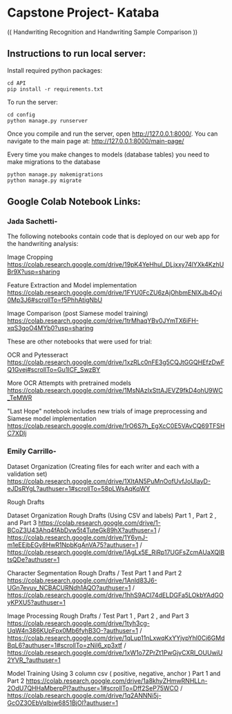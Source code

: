# Capstone Project- Kataba
(( Handwriting Recognition and Handwriting Sample Comparison ))

## Instructions to run local server:

Install required python packages:
```
cd API
pip install -r requirements.txt
```

To run the server:
```
cd config
python manage.py runserver
```

Once you compile and run the server, open http://127.0.0.1:8000/.
You can navigate to the main page at: http://127.0.0.1:8000/main-page/

Every time you make changes to models (database tables) you need to make migrations to the database
```
python manage.py makemigrations
python manage.py migrate
```


## Google Colab Notebook Links: 

### Jada Sachetti- 
The following notebooks contain code that is deployed on our web app for the handwriting analysis:

Image Cropping https://colab.research.google.com/drive/19pK4YeHhuI_DLjxxy74lYXk4KzhUBr9X?usp=sharing

Feature Extraction and Model implementation https://colab.research.google.com/drive/1FYU0FcZU6zAjOhbmENlXJb4Oyi0Mp3J6#scrollTo=f5PhhAtigNbU

Image Comparison (post Siamese model training) https://colab.research.google.com/drive/1trMhaqYBv0JYmTX6iFH-xqS3goO4MYb0?usp=sharing


These are other notebooks that were used for trial:

OCR and Pytesseract https://colab.research.google.com/drive/1xzRLc0nFE3g5CQJtGGQHEfzDwFQ1Gvej#scrollTo=Gu1ICF_SwzBY

More OCR Attempts with pretrained models https://colab.research.google.com/drive/1MsNAzIxSttAJEVZ9fkD4ohU9WC_TeMWR

"Last Hope" notebook includes new trials of image preprocessing and Siamese model implementation https://colab.research.google.com/drive/1rO6S7h_EgXcC0E5VAvCQ69TFSHC7XDlj

### Emily Carrillo- 

Dataset Organization (Creating files for each writer and each with a validation set) https://colab.research.google.com/drive/1XItAN5PuMnOofUvfJoUlayD-eJDsRYgL?authuser=1#scrollTo=58pLWsAqKqWY

Rough Drafts

Dataset Organization Rough Drafts (Using CSV and labels) Part 1 , Part 2 , and Part 3  https://colab.research.google.com/drive/1-BCoZ3U43Ahq4fAbDvw5t4TuteGk89hX?authuser=1  /  https://colab.research.google.com/drive/1Y6ynJ-m1eEEjbEGy8HwR1NpbKgAnVA75?authuser=1 /  https://colab.research.google.com/drive/1AgLx5E_RiRp17UGFsZcmAUaXQIBtsQDe?authuser=1

Character Segmentation Rough Drafts / Test Part 1 and Part 2 https://colab.research.google.com/drive/1Anld83J6-UGn7evuv_NCBACURNdh1AQO?authuser=1 /  https://colab.research.google.com/drive/1hhS9ACI74dELDGFa5LOkbYAdGOyKPXU5?authuser=1

Image Processing Rough Drafts / Test Part 1 , Part 2 , and Part 3 https://colab.research.google.com/drive/1tyh3cg-UqW4n386KUpFpx0Mb6fyhB3O-?authuser=1  /  https://colab.research.google.com/drive/1qLup11nLxwqKxYYjvpYhI0Ci6GMdBqL6?authuser=1#scrollTo=zNil6_xp3xtf / https://colab.research.google.com/drive/1xW1o7ZPrZt1PwGjvCXRl_OUUwiU2YVR_?authuser=1

Model Training Using 3 column csv ( positive, negative, anchor ) Part 1 and Part 2 https://colab.research.google.com/drive/1a8khyZHmwRNHLLn-2OdU7QHHaMberpPl?authuser=1#scrollTo=Dff2SeP75WCO  /  https://colab.research.google.com/drive/1q2ANNNi5j-GcOZ3OEbVqIbjw6851BjOl?authuser=1


